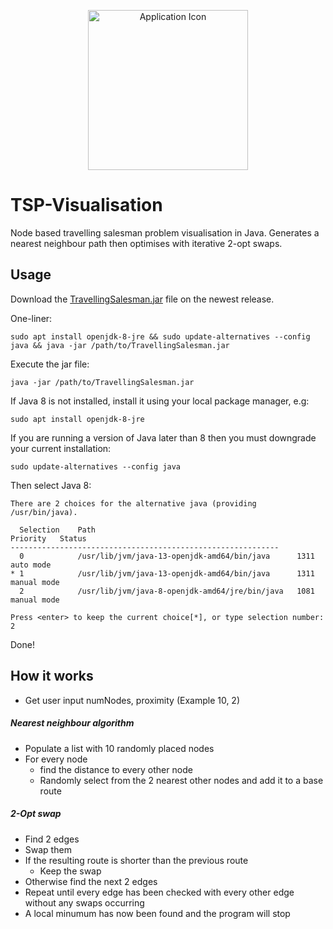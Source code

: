 <p align="center">
    <img src="https://user-images.githubusercontent.com/93549743/154691156-e434da42-c318-4b8b-a14e-daa0ff3ffb98.png" alt="Application Icon" width=256 height=256/>
</p>


# TSP-Visualisation
Node based travelling salesman problem visualisation in Java. Generates a nearest neighbour path then optimises with iterative 2-opt swaps.

## Usage
Download the [TravellingSalesman.jar](https://github.com/freddycansic/TSP-Visualisation/releases/download/v1.0.0/TravellingSalesman.jar) file on the newest release.

One-liner:
    
    sudo apt install openjdk-8-jre && sudo update-alternatives --config java && java -jar /path/to/TravellingSalesman.jar 

Execute the jar file:
    
    java -jar /path/to/TravellingSalesman.jar
If Java 8 is not installed, install it using your local package manager, e.g:

    sudo apt install openjdk-8-jre
If you are running a version of Java later than 8 then you must downgrade your current installation:

    sudo update-alternatives --config java
Then select Java 8:
 
    There are 2 choices for the alternative java (providing /usr/bin/java).
    
      Selection    Path                                            Priority   Status
    ------------------------------------------------------------
      0            /usr/lib/jvm/java-13-openjdk-amd64/bin/java      1311      auto mode
    * 1            /usr/lib/jvm/java-13-openjdk-amd64/bin/java      1311      manual mode
      2            /usr/lib/jvm/java-8-openjdk-amd64/jre/bin/java   1081      manual mode
    
    Press <enter> to keep the current choice[*], or type selection number: 2

Done!

## How it works
- Get user input numNodes, proximity (Example 10, 2)
##### Nearest neighbour algorithm
- Populate a list with 10 randomly placed nodes
- For every node 
    - find the distance to every other node
    - Randomly select from the 2 nearest other nodes and add it to a base route
##### 2-Opt swap
- Find 2 edges
- Swap them
- If the resulting route is shorter than the previous route
    - Keep the swap
- Otherwise find the next 2 edges
- Repeat until every edge has been checked with every other edge without any swaps occurring
- A local minumum has now been found and the program will stop
